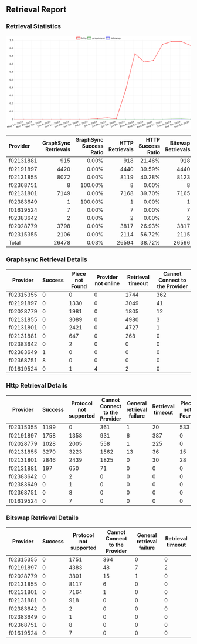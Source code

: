 ## Retrieval Report
### Retrieval Statistics
<img src="https://raw.githubusercontent.com/data-preservation-programs/filplus-checker-assets/main/filecoin-project/filecoin-plus-large-datasets/issues/1639/1695093885142.png"/>

| Provider  | GraphSync Retrievals | GraphSync Success Ratio | HTTP Retrievals | HTTP Success Ratio | Bitswap Retrievals | Bitswap Success Ratio |
| :-------- | -------------------: | ----------------------: | --------------: | -----------------: | -----------------: | --------------------: |
| f02131881 |                  915 |                   0.00% |             918 |             21.46% |                918 |                 0.00% |
| f02191897 |                 4420 |                   0.00% |            4440 |             39.59% |               4440 |                 0.00% |
| f02131855 |                 8072 |                   0.00% |            8119 |             40.28% |               8123 |                 0.00% |
| f02368751 |                    8 |                 100.00% |               8 |              0.00% |                  8 |                 0.00% |
| f02131801 |                 7149 |                   0.00% |            7168 |             39.70% |               7165 |                 0.00% |
| f02383649 |                    1 |                 100.00% |               1 |              0.00% |                  1 |                 0.00% |
| f01619524 |                    7 |                   0.00% |               7 |              0.00% |                  7 |                 0.00% |
| f02383642 |                    2 |                   0.00% |               2 |              0.00% |                  2 |                 0.00% |
| f02028779 |                 3798 |                   0.00% |            3817 |             26.93% |               3817 |                 0.00% |
| f02315355 |                 2106 |                   0.00% |            2114 |             56.72% |               2115 |                 0.00% |
| Total     |                26478 |                   0.03% |           26594 |             38.72% |              26596 |                 0.00% |

### Graphsync Retrieval Details
| Provider  | Success | Piece not Found | Provider not online | Retrieval timeout | Cannot Connect to the Provider |
| --------- | ------- | --------------- | ------------------- | ----------------- | ------------------------------ |
| f02315355 | 0       | 0               | 0                   | 1744              | 362                            |
| f02191897 | 0       | 1330            | 0                   | 3049              | 41                             |
| f02028779 | 0       | 1981            | 0                   | 1805              | 12                             |
| f02131855 | 0       | 3089            | 0                   | 4980              | 3                              |
| f02131801 | 0       | 2421            | 0                   | 4727              | 1                              |
| f02131881 | 0       | 647             | 0                   | 268               | 0                              |
| f02383642 | 0       | 2               | 0                   | 0                 | 0                              |
| f02383649 | 1       | 0               | 0                   | 0                 | 0                              |
| f02368751 | 8       | 0               | 0                   | 0                 | 0                              |
| f01619524 | 0       | 1               | 4                   | 2                 | 0                              |

### Http Retrieval Details
| Provider  | Success | Protocol not supported | Cannot Connect to the Provider | General retrieval failure | Retrieval timeout | Piece not Found |
| --------- | ------- | ---------------------- | ------------------------------ | ------------------------- | ----------------- | --------------- |
| f02315355 | 1199    | 0                      | 361                            | 1                         | 20                | 533             |
| f02191897 | 1758    | 1358                   | 931                            | 6                         | 387               | 0               |
| f02028779 | 1028    | 2005                   | 558                            | 1                         | 225               | 0               |
| f02131855 | 3270    | 3223                   | 1562                           | 13                        | 36                | 15              |
| f02131801 | 2846    | 2439                   | 1825                           | 0                         | 30                | 28              |
| f02131881 | 197     | 650                    | 71                             | 0                         | 0                 | 0               |
| f02383642 | 0       | 2                      | 0                              | 0                         | 0                 | 0               |
| f02383649 | 0       | 1                      | 0                              | 0                         | 0                 | 0               |
| f02368751 | 0       | 8                      | 0                              | 0                         | 0                 | 0               |
| f01619524 | 0       | 7                      | 0                              | 0                         | 0                 | 0               |

### Bitswap Retrieval Details
| Provider  | Success | Protocol not supported | Cannot Connect to the Provider | General retrieval failure | Retrieval timeout |
| --------- | ------- | ---------------------- | ------------------------------ | ------------------------- | ----------------- |
| f02315355 | 0       | 1751                   | 364                            | 0                         | 0                 |
| f02191897 | 0       | 4383                   | 48                             | 7                         | 2                 |
| f02028779 | 0       | 3801                   | 15                             | 1                         | 0                 |
| f02131855 | 0       | 8117                   | 6                              | 0                         | 0                 |
| f02131801 | 0       | 7164                   | 1                              | 0                         | 0                 |
| f02131881 | 0       | 918                    | 0                              | 0                         | 0                 |
| f02383642 | 0       | 2                      | 0                              | 0                         | 0                 |
| f02383649 | 0       | 1                      | 0                              | 0                         | 0                 |
| f02368751 | 0       | 8                      | 0                              | 0                         | 0                 |
| f01619524 | 0       | 7                      | 0                              | 0                         | 0                 |
